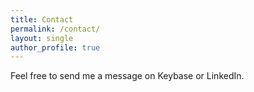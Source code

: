```yaml
---
title: Contact
permalink: /contact/
layout: single
author_profile: true
---
```

Feel free to send me a message on Keybase or LinkedIn.